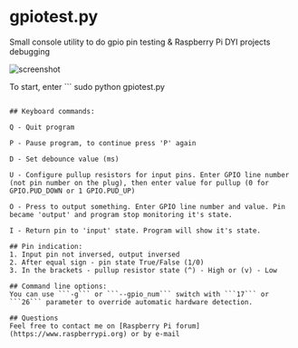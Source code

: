 # gpiotest.py

Small console utility to do gpio pin testing & Raspberry Pi DYI projects debugging

![screenshot](https://github.com/kgbplus/gpiotest/blob/master/gpiotest.png)

To start, enter ```
sudo python gpiotest.py
``` from console

## Keyboard commands:

Q - Quit program

P - Pause program, to continue press 'P' again

D - Set debounce value (ms)

U - Configure pullup resistors for input pins. Enter GPIO line number (not pin number on the plug), then enter value for pullup (0 for GPIO.PUD_DOWN or 1 GPIO.PUD_UP)

O - Press to output something. Enter GPIO line number and value. Pin became 'output' and program stop monitoring it's state.

I - Return pin to 'input' state. Program will show it's state.

## Pin indication:
1. Input pin not inversed, output inversed
2. After equal sign - pin state True/False (1/0)
3. In the brackets - pullup resistor state (^) - High or (v) - Low

## Command line options:
You can use ```-g``` or ```--gpio_num``` switch with ```17``` or ```26``` parameter to override automatic hardware detection.

## Questions
Feel free to contact me on [Raspberry Pi forum](https://www.raspberrypi.org) or by e-mail
